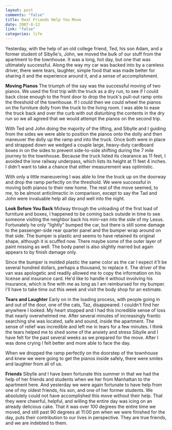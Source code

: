 ```yaml
--- 
layout: post
comments: "false"
title: Real Friends Help You Move
date: 2007-8-12
link: "false"
categories: life
---
```

Yesterday, with the help of an old college friend, Ted, his son Adam, and a former student of Sibylle's, John, we moved the bulk of our stuff from the apartment to the  townhouse.  It was a long, hot day, but one that was ultimately successful.  Along the way my car was backed into by a careless driver, there were tears, laughter, simple food that was made better for sharing it and the experience around it, and a sense of accomplishment.

<strong>Moving Pianos</strong>
The triumph of the say was the successful moving of two pianos.  We used the first trip with the truck as a dry run, to see if I could back close enough to the front door to drop the truck's pull-out ramp onto the threshold of the townhouse.  If I could then we could wheel the pianos on the furniture dolly from the truck to the living room.  I was able to ease the truck back and over the curb with out disturbing the contents in the dry run so we all agreed that we would attempt the pianos on the second trip.

With Ted and John doing the majority of the lifting, and Sibylle and I guiding from the sides we were able to position the pianos onto the dolly and then maneuver the dolly up the ramp and into the truck.  Once both were in place and strapped down we wedged a couple large, heavy-duty cardboard boxes in on the sides to prevent side-to-side shifting during the 7 mile journey to the townhouse.  Because the truck listed its clearance as 11 feet, I avoided the lone railway underpass, which lists its height at 11 feet 4 inches.  I didn't want to take a chance that either measurement was optimistic.

With only a little maneuvering I was able to line the truck up on the doorway and drop the ramp perfectly on the threshold.  We were successful in moving both pianos to their new home.  The rest of the move seemed, to me, to be almost anticlimactic in comparison, except to say the Tad and John were invaluable help all day and well into the night.

<strong>Look Before You Back</strong>
Midway through the unloading of the first load of furniture and boxes, I happened to be coming back outside in time to see someone visiting the neighbor back his mini-van into the side of my Lexus.  Fortunately he only "lightly" bumped the car, but there is still some damage to the passenger-side rear quarter panel and the bumper wrap around on that side.  The bumper is plastic and seems to have retained its original shape, although it is scuffed now.  There maybe some of the outer layer of paint missing as well.  The body panel is also slightly marred but again appears to by finish damage only.

Since the bumper is molded plastic the same color as the car I expect it'll be several hundred dollars, perhaps a thousand, to replace it.  The driver of the van was apologetic and readily allowed me to copy the information on his license and insurance card.  He'd like to handle it without involving his insurance, which is fine with me as long as I am reimbursed for my bumper.  I'll have to take time out this week and visit the body shop for an estimate.

<strong>Tears and Laughter</strong>
Early on in the loading process, with people going in and out of the door, one of the cats, Taz, disappeared.  I couldn't find her anywhere I looked.  My heart stopped and I had this incredible sense of loss that nearly overwhelmed me.  After several minutes of increasingly frantic searching she was located, safe and sound, inside the apartment.  The sense of relief was incredible and left me in tears for a few minutes.  I think the tears helped me to shed some of the anxiety and stress Sibylle and I have felt for the past several weeks as we prepared for the move.  After I was done crying I felt better and more able to face the day.

When we dropped the ramp perfectly on the doorstep of the townhouse and knew we were going to get the pianos inside safely, there were smiles and laughter from all of us.

<strong>Friends</strong>
Sibylle and I have been fortunate this summer in that we had the help of her friends and students when we her from Manhattan to the apartment here.  And yesterday we were again fortunate to have help from one of my oldest friends, his son, and one of her former students.  We absolutely could not have accomplished this move without their help.  That they were cheerful, helpful, and willing the entire day was icing on an already delicious cake.  That it was over 100 degrees the entire time we moved, and still past 90 degrees at 11:00 pm when we were finished for the day, puts their contribution to our lives in perspective.  They are true friends, and we are indebted to them.
